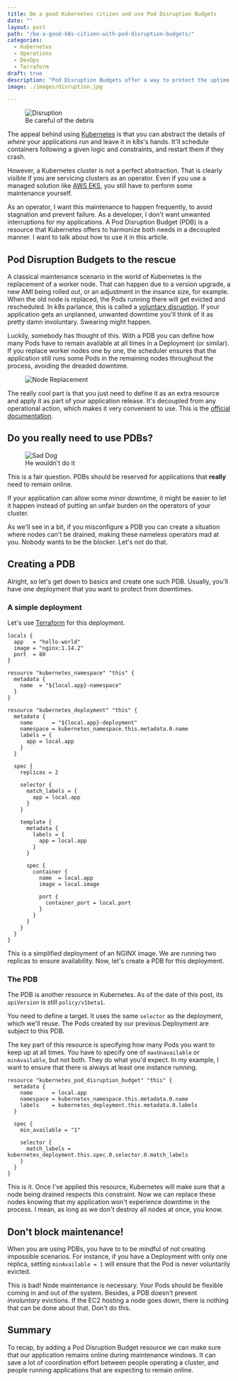 ```yaml
---
title: Be a good Kubernetes citizen and use Pod Disruption Budgets
date: ""
layout: post
path: "/be-a-good-k8s-citizen-with-pod-disruption-budgets/"
categories:
  - Kubernetes
  - Operations
  - DevOps
  - Terraform
draft: true
description: "Pod Disruption Budgets offer a way to protect the uptime of an application in Kubernetes during node maintenance, in a decoupled fashion"
image: ./images/disruption.jpg 

---
```


<figure class="figure figure--left">
  <img src="./images/disruption.jpg" alt="Disruption" />
  <figcaption class="figure__caption">
  Be careful of the debris
  </figcaption>
</figure>

The appeal behind using [Kubernetes](https://kubernetes.io/) is that you can abstract the details of _where_ your applications run and leave it in k8s's hands. It'll schedule containers following a given logic and constraints, and restart them if they crash.

However, a Kubernetes cluster is not a perfect abstraction. That is clearly visible if you are servicing clusters as an operator. Even if you use a managed solution like [AWS EKS](https://aws.amazon.com/eks/), you still have to perform some maintenance yourself.

As an operator, I want this maintenance to happen frequently, to avoid stagnation and prevent failure. As a developer, I don't want unwanted interruptions for my applications. A Pod Disruption Budget (PDB) is a resource that Kubernetes offers to harmonize both needs in a decoupled manner. I want to talk about how to use it in this article.

## Pod Disruption Budgets to the rescue

A classical maintenance scenario in the world of Kubernetes is the replacement of a worker node. That can happen due to a version upgrade, a new AMI being rolled out, or an adjustment in the insance size, for example. When the old node is replaced, the Pods running there will get evicted and rescheduled. In k8s parlance, this is called a [voluntary disruption](https://kubernetes.io/docs/concepts/workloads/pods/disruptions/#voluntary-and-involuntary-disruptions). If your application gets an unplanned, unwanted downtime you'll think of it as pretty damn involuntary. Swearing might happen.

Luckily, somebody has thought of this. With a PDB you can define how many Pods have to remain available at all times in a Deployment (or similar). If you replace worker nodes one by one, the scheduler ensures that the application still runs some Pods in the remaining nodes throughout the process, avoiding the dreaded downtime.

<figure class="figure">
  <img src="./images/node-replacement.png" alt="Node Replacement" />
</figure>

The really cool part is that you just need to define it as an extra resource and apply it as part of your application release. It's decoupled from any operational action, which makes it very convenient to use. This is the [official documentation](https://kubernetes.io/docs/tasks/run-application/configure-pdb/).

## Do you really need to use PDBs?

<figure class="figure figure--right">
  <img src="./images/sad-dog.jpg" alt="Sad Dog" />
  <figcaption class="figure__caption">
  He wouldn't do it
  </figcaption>
</figure>

This is a fair question. PDBs should be reserved for applications that **really** need to remain online.

If your application can allow some minor downtime, it might be easier to let it happen instead of putting an unfair burden on the operators of your cluster. 

As we'll see in a bit, if you misconfigure a PDB you can create a situation where nodes can't be drained, making these nameless operators mad at you. Nobody wants to be the blocker. Let's not do that.

## Creating a PDB

Alright, so let's get down to basics and create one such PDB. Usually, you'll have one deployment that you want to protect from downtimes.

### A simple deployment

Let's use [Terraform](https://www.terraform.io/) for this deployment.

```hcl
locals {
  app   = "hello-world"
  image = "nginx:1.14.2"
  port  = 80
}

resource "kubernetes_namespace" "this" {
  metadata {
    name  = "${local.app}-namespace"
  }
}

resource "kubernetes_deployment" "this" {
  metadata {
    name      = "${local.app}-deployment"
    namespace = kubernetes_namespace.this.metadata.0.name
    labels = {
      app = local.app
    }
  }

  spec {
    replicas = 2

    selector {
      match_labels = {
        app = local.app
      }
    }

    template {
      metadata {
        labels = {
          app = local.app
        }
      }

      spec {
        container {
          name  = local.app
          image = local.image

          port {
            container_port = local.port
          }
        }
      }
    }
  }
}
```

This is a simplified deployment of an NGINX image. We are running two replicas to ensure availability. Now, let's create a PDB for this deployment.

### The PDB

The PDB is another resource in Kubernetes. As of the date of this post, its `apiVersion` is still `policy/v1beta1`.

You need to define a target. It uses the same `selector` as the deployment, which we'll reuse. The Pods created by our previous Deployment are subject to this PDB.

The key part of this resource is specifying how many Pods you want to keep up at all times. You have to specify one of `maxUnavailable` or `minAvailable`, but not both. They do what you'd expect. In my example, I want to ensure that there is always at least one instance running.

```hcl
resource "kubernetes_pod_disruption_budget" "this" {
  metadata {
    name      = local.app
    namespace = kubernetes_namespace.this.metadata.0.name
    labels    = kubernetes_deployment.this.metadata.0.labels
  }

  spec {
    min_available = "1"

    selector {
      match_labels = kubernetes_deployment.this.spec.0.selector.0.match_labels
    }
  }
}
```

This is it. Once I've applied this resource, Kubernetes will make sure that a node being drained respects this constraint. Now we can replace these nodes knowing that my application won't experience downtime in the process. I mean, as long as we don't destroy all nodes at once, you know.

## Don't block maintenance!

When you are using PDBs, you have to to be mindful of not creating impossible scenarios. For instance, if you have a Deployment with only one replica, setting `minAvailable = 1` will ensure that the Pod is never voluntarily evicted.

This is bad! Node maintenance is necessary. Your Pods should be flexible coming in and out of the system. Besides, a PDB doesn't prevent _involuntary_ evictions. If the EC2 hosting a node goes down, there is nothing that can be done about that. Don't do this. 

## Summary

To recap, by adding a Pod Disruption Budget resource we can make sure that our application remains online during maintenance windows. It can save a lot of coordination effort between people operating a cluster, and people running applications that are expecting to remain online.
